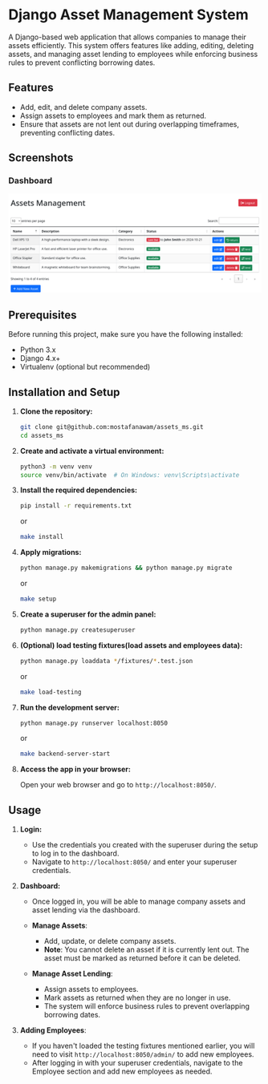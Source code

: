 # Django Asset Management System

A Django-based web application that allows companies to manage their assets efficiently. This system offers features like adding, editing, deleting assets, and managing asset lending to employees while enforcing business rules to prevent conflicting borrowing dates.

## Features
- Add, edit, and delete company assets.
- Assign assets to employees and mark them as returned.
- Ensure that assets are not lent out during overlapping timeframes, preventing conflicting dates.

## Screenshots

### Dashboard
![Dashboard Screenshot](screenshots/main.png)

<!-- ### Asset Management
![Asset Management Screenshot](path/to/screenshot2.png) -->

## Prerequisites

Before running this project, make sure you have the following installed:
- Python 3.x
- Django 4.x+
- Virtualenv (optional but recommended)

## Installation and Setup

1. **Clone the repository:**

    ```bash
    git clone git@github.com:mostafanawam/assets_ms.git
    cd assets_ms
    ```

2. **Create and activate a virtual environment:**

    ```bash
    python3 -m venv venv
    source venv/bin/activate  # On Windows: venv\Scripts\activate
    ```

3. **Install the required dependencies:**

    ```bash
    pip install -r requirements.txt
    ```
    or 

    ```bash
    make install
    ```
4. **Apply migrations:**

    ```bash
    python manage.py makemigrations && python manage.py migrate
    ```
    or 

    ```bash
    make setup

5. **Create a superuser for the admin panel:**

    ```bash
    python manage.py createsuperuser
    ```


6. **(Optional) load testing fixtures(load assets and employees data):**

    ```bash
    python manage.py loaddata */fixtures/*.test.json
    ```
    or 

    ```bash
    make load-testing
    ```



7. **Run the development server:**

    ```bash
    python manage.py runserver localhost:8050
    ```
    or 

    ```bash
    make backend-server-start
    ```

8. **Access the app in your browser:**

    Open your web browser and go to `http://localhost:8050/`.

## Usage

1. **Login:**
   - Use the credentials you created with the superuser during the setup to log in to the dashboard.
   - Navigate to `http://localhost:8050/` and enter your superuser credentials.

2. **Dashboard:**
   - Once logged in, you will be able to manage company assets and asset lending via the dashboard.

   - **Manage Assets**: 
        - Add, update, or delete company assets.
        - **Note**: You cannot delete an asset if it is currently lent out. The asset must be marked as returned before it can be deleted.
   
   - **Manage Asset Lending**: 
     - Assign assets to employees.
     - Mark assets as returned when they are no longer in use.
     - The system will enforce business rules to prevent overlapping borrowing dates.

3. **Adding Employees**:
   - If you haven't loaded the testing fixtures mentioned earlier, you will need to visit `http://localhost:8050/admin/` to add new employees.
   - After logging in with your superuser credentials, navigate to the Employee section and add new employees as needed.